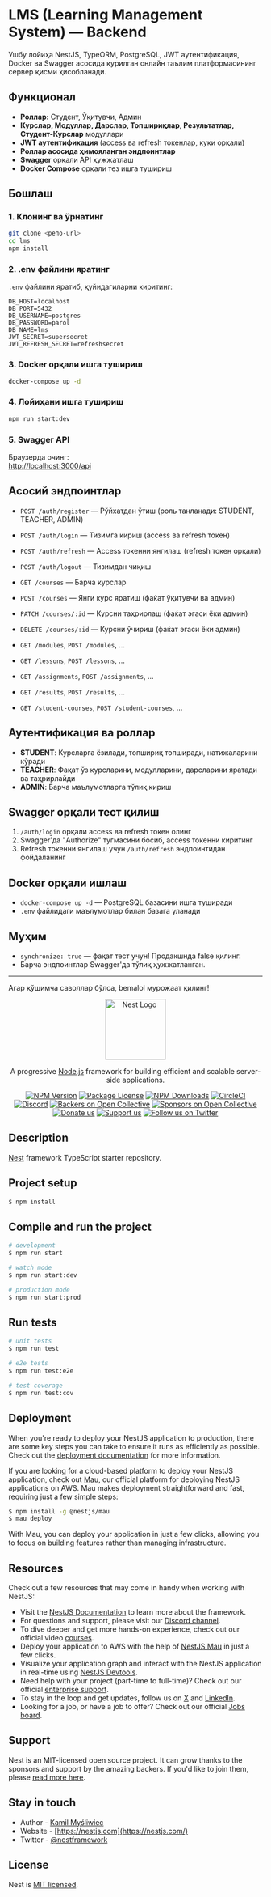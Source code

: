 # LMS (Learning Management System) — Backend

Ушбу лойиҳа NestJS, TypeORM, PostgreSQL, JWT аутентификация, Docker ва Swagger асосида қурилган онлайн таълим платформасининг сервер қисми ҳисобланади.

## Функционал

- **Роллар:** Студент, Ўқитувчи, Админ
- **Курслар, Модуллар, Дарслар, Топшириқлар, Результатлар, Студент-Курслар** модуллари
- **JWT аутентификация** (access ва refresh токенлар, куки орқали)
- **Роллар асосида ҳимояланган эндпоинтлар**
- **Swagger** орқали API ҳужжатлаш
- **Docker Compose** орқали тез ишга тушириш

## Бошлаш

### 1. Клонинг ва ўрнатинг

```bash
git clone <репо-url>
cd lms
npm install
```

### 2. .env файлини яратинг

`.env` файлини яратиб, қуйидагиларни киритинг:

```
DB_HOST=localhost
DB_PORT=5432
DB_USERNAME=postgres
DB_PASSWORD=parol
DB_NAME=lms
JWT_SECRET=supersecret
JWT_REFRESH_SECRET=refreshsecret
```

### 3. Docker орқали ишга тушириш

```bash
docker-compose up -d
```

### 4. Лойиҳани ишга тушириш

```bash
npm run start:dev
```

### 5. Swagger API

Браузерда очинг:  
[http://localhost:3000/api](http://localhost:3000/api)

## Асосий эндпоинтлар

- `POST /auth/register` — Рўйхатдан ўтиш (роль танланади: STUDENT, TEACHER, ADMIN)
- `POST /auth/login` — Тизимга кириш (access ва refresh токен)
- `POST /auth/refresh` — Access токенни янгилаш (refresh токен орқали)
- `POST /auth/logout` — Тизимдан чиқиш

- `GET /courses` — Барча курслар
- `POST /courses` — Янги курс яратиш (фаќат ўқитувчи ва админ)
- `PATCH /courses/:id` — Курсни таҳрирлаш (фаќат эгаси ёки админ)
- `DELETE /courses/:id` — Курсни ўчириш (фаќат эгаси ёки админ)

- `GET /modules`, `POST /modules`, ...
- `GET /lessons`, `POST /lessons`, ...
- `GET /assignments`, `POST /assignments`, ...
- `GET /results`, `POST /results`, ...
- `GET /student-courses`, `POST /student-courses`, ...

## Аутентификация ва роллар

- **STUDENT**: Курсларга ёзилади, топшириқ топширади, натижаларини кўради
- **TEACHER**: Фақат ўз курсларини, модулларини, дарсларини яратади ва таҳрирлайди
- **ADMIN**: Барча маълумотларга тўлиқ кириш

## Swagger орқали тест қилиш

1. `/auth/login` орқали access ва refresh токен олинг
2. Swagger'да "Authorize" тугмасини босиб, access токенни киритинг
3. Refresh токенни янгилаш учун `/auth/refresh` эндпоинтидан фойдаланинг

## Docker орқали ишлаш

- `docker-compose up -d` — PostgreSQL базасини ишга туширади
- `.env` файлидаги маълумотлар билан базага уланади

## Муҳим

- `synchronize: true` — фақат тест учун! Продакшнда false қилинг.
- Барча эндпоинтлар Swagger'да тўлиқ ҳужжатланган.

---

Агар қўшимча саволлар бўлса, bemalol мурожаат қилинг!

<p align="center">
  <a href="http://nestjs.com/" target="blank"><img src="https://nestjs.com/img/logo-small.svg" width="120" alt="Nest Logo" /></a>
</p>

[circleci-image]: https://img.shields.io/circleci/build/github/nestjs/nest/master?token=abc123def456
[circleci-url]: https://circleci.com/gh/nestjs/nest

  <p align="center">A progressive <a href="http://nodejs.org" target="_blank">Node.js</a> framework for building efficient and scalable server-side applications.</p>
    <p align="center">
<a href="https://www.npmjs.com/~nestjscore" target="_blank"><img src="https://img.shields.io/npm/v/@nestjs/core.svg" alt="NPM Version" /></a>
<a href="https://www.npmjs.com/~nestjscore" target="_blank"><img src="https://img.shields.io/npm/l/@nestjs/core.svg" alt="Package License" /></a>
<a href="https://www.npmjs.com/~nestjscore" target="_blank"><img src="https://img.shields.io/npm/dm/@nestjs/common.svg" alt="NPM Downloads" /></a>
<a href="https://circleci.com/gh/nestjs/nest" target="_blank"><img src="https://img.shields.io/circleci/build/github/nestjs/nest/master" alt="CircleCI" /></a>
<a href="https://discord.gg/G7Qnnhy" target="_blank"><img src="https://img.shields.io/badge/discord-online-brightgreen.svg" alt="Discord"/></a>
<a href="https://opencollective.com/nest#backer" target="_blank"><img src="https://opencollective.com/nest/backers/badge.svg" alt="Backers on Open Collective" /></a>
<a href="https://opencollective.com/nest#sponsor" target="_blank"><img src="https://opencollective.com/nest/sponsors/badge.svg" alt="Sponsors on Open Collective" /></a>
  <a href="https://paypal.me/kamilmysliwiec" target="_blank"><img src="https://img.shields.io/badge/Donate-PayPal-ff3f59.svg" alt="Donate us"/></a>
    <a href="https://opencollective.com/nest#sponsor"  target="_blank"><img src="https://img.shields.io/badge/Support%20us-Open%20Collective-41B883.svg" alt="Support us"></a>
  <a href="https://twitter.com/nestframework" target="_blank"><img src="https://img.shields.io/twitter/follow/nestframework.svg?style=social&label=Follow" alt="Follow us on Twitter"></a>
</p>
  <!--[![Backers on Open Collective](https://opencollective.com/nest/backers/badge.svg)](https://opencollective.com/nest#backer)
  [![Sponsors on Open Collective](https://opencollective.com/nest/sponsors/badge.svg)](https://opencollective.com/nest#sponsor)-->

## Description

[Nest](https://github.com/nestjs/nest) framework TypeScript starter repository.

## Project setup

```bash
$ npm install
```

## Compile and run the project

```bash
# development
$ npm run start

# watch mode
$ npm run start:dev

# production mode
$ npm run start:prod
```

## Run tests

```bash
# unit tests
$ npm run test

# e2e tests
$ npm run test:e2e

# test coverage
$ npm run test:cov
```

## Deployment

When you're ready to deploy your NestJS application to production, there are some key steps you can take to ensure it runs as efficiently as possible. Check out the [deployment documentation](https://docs.nestjs.com/deployment) for more information.

If you are looking for a cloud-based platform to deploy your NestJS application, check out [Mau](https://mau.nestjs.com), our official platform for deploying NestJS applications on AWS. Mau makes deployment straightforward and fast, requiring just a few simple steps:

```bash
$ npm install -g @nestjs/mau
$ mau deploy
```

With Mau, you can deploy your application in just a few clicks, allowing you to focus on building features rather than managing infrastructure.

## Resources

Check out a few resources that may come in handy when working with NestJS:

- Visit the [NestJS Documentation](https://docs.nestjs.com) to learn more about the framework.
- For questions and support, please visit our [Discord channel](https://discord.gg/G7Qnnhy).
- To dive deeper and get more hands-on experience, check out our official video [courses](https://courses.nestjs.com/).
- Deploy your application to AWS with the help of [NestJS Mau](https://mau.nestjs.com) in just a few clicks.
- Visualize your application graph and interact with the NestJS application in real-time using [NestJS Devtools](https://devtools.nestjs.com).
- Need help with your project (part-time to full-time)? Check out our official [enterprise support](https://enterprise.nestjs.com).
- To stay in the loop and get updates, follow us on [X](https://x.com/nestframework) and [LinkedIn](https://linkedin.com/company/nestjs).
- Looking for a job, or have a job to offer? Check out our official [Jobs board](https://jobs.nestjs.com).

## Support

Nest is an MIT-licensed open source project. It can grow thanks to the sponsors and support by the amazing backers. If you'd like to join them, please [read more here](https://docs.nestjs.com/support).

## Stay in touch

- Author - [Kamil Myśliwiec](https://twitter.com/kammysliwiec)
- Website - [https://nestjs.com](https://nestjs.com/)
- Twitter - [@nestframework](https://twitter.com/nestframework)

## License

Nest is [MIT licensed](https://github.com/nestjs/nest/blob/master/LICENSE).

